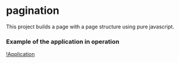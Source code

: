 # pagination

This project builds a page with a page structure using pure javascript.

### Example of the application in operation

[!Application](https://github.com/Fagnermeds/pagination/blob/master/pagination.gif)
